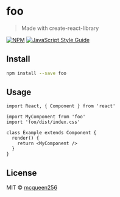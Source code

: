 # foo

> Made with create-react-library

[![NPM](https://img.shields.io/npm/v/foo.svg)](https://www.npmjs.com/package/foo) [![JavaScript Style Guide](https://img.shields.io/badge/code_style-standard-brightgreen.svg)](https://standardjs.com)

## Install

```bash
npm install --save foo
```

## Usage

```tsx
import React, { Component } from 'react'

import MyComponent from 'foo'
import 'foo/dist/index.css'

class Example extends Component {
  render() {
    return <MyComponent />
  }
}
```

## License

MIT © [mcqueen256](https://github.com/mcqueen256)
